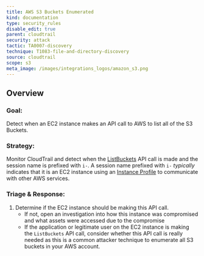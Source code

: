 ```yaml
---
title: AWS S3 Buckets Enumerated
kind: documentation
type: security_rules
disable_edit: true
parent: cloudtrail
security: attack
tactic: TA0007-discovery
technique: T1083-file-and-directory-discovery
source: cloudtrail
scope: s3
meta_image: /images/integrations_logos/amazon_s3.png
---
```


## Overview

### **Goal:**
Detect when an EC2 instance makes an API call to AWS to list all of the S3 Buckets.

### **Strategy:**
Monitor CloudTrail and detect when the [ListBuckets][1] API call is made and the session name is prefixed with `i-`. A session name prefixed with `i-` _typically_ indicates that it is an EC2 instance using an [Instance Profile][2] to communicate with other AWS services. 

### **Triage & Response:**
1. Determine if the EC2 instance should be making this API call.
   * If not, open an investigation into how this instance was compromised and what assets were accessed due to the compromise
   * If the application or legitimate user on the EC2 instance is making the `ListBuckets` API call, consider whether this API call is really needed as this is a common attacker technique to enumerate all S3 buckets in your AWS account.  

[1]: https://docs.aws.amazon.com/AmazonS3/latest/API/API_ListBuckets.html
[2]: https://docs.aws.amazon.com/AWSEC2/latest/UserGuide/iam-roles-for-amazon-ec2.html#ec2-instance-profile

